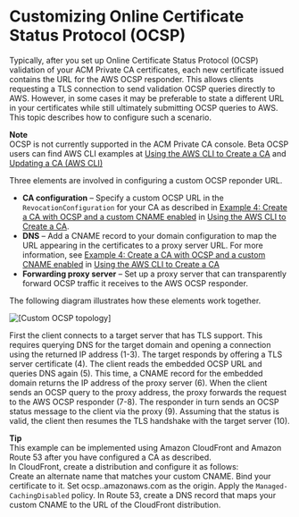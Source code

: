 # Customizing Online Certificate Status Protocol \(OCSP\)<a name="ocsp-customize"></a>

Typically, after you set up Online Certificate Status Protocol \(OCSP\) validation of your ACM Private CA certificates, each new certificate issued contains the URL for the AWS OCSP responder\. This allows clients requesting a TLS connection to send validation OCSP queries directly to AWS\. However, in some cases it may be preferable to state a different URL in your certificates while still ultimately submitting OCSP queries to AWS\. This topic describes how to configure such a scenario\.

**Note**  
OCSP is not currently supported in the ACM Private CA console\. Beta OCSP users can find AWS CLI examples at [Using the AWS CLI to Create a CA](PcaCreateCa.md#Create-CA-CLI) and [Updating a CA \(AWS CLI\)](PCAUpdateCA.md#ca-update-cli)

Three elements are involved in configuring a custom OCSP reponder URL\.
+ **CA configuration** – Specify a custom OCSP URL in the `RevocationConfiguration` for your CA as described in [Example 4: Create a CA with OCSP and a custom CNAME enabled](PcaCreateCa.md#Create-CA-OSCP-custom-CNAME) in [Using the AWS CLI to Create a CA](PcaCreateCa.md#Create-CA-CLI)\.
+ **DNS** – Add a CNAME record to your domain configuration to map the URL appearing in the certificates to a proxy server URL\. For more information, see [Example 4: Create a CA with OCSP and a custom CNAME enabled](PcaCreateCa.md#Create-CA-OSCP-custom-CNAME) in [Using the AWS CLI to Create a CA](PcaCreateCa.md#Create-CA-CLI)
+ **Forwarding proxy server** – Set up a proxy server that can transparently forward OCSP traffic it receives to the AWS OCSP responder\.

The following diagram illustrates how these elements work together\.

![\[Custom OCSP topology\]](http://docs.aws.amazon.com/acm-pca/latest/userguide/images/ocsp.png)

First the client connects to a target server that has TLS support\. This requires querying DNS for the target domain and opening a connection using the returned IP address \(1\-3\)\. The target responds by offering a TLS server certificate \(4\)\. The client reads the embedded OCSP URL and queries DNS again \(5\)\. This time, a CNAME record for the embedded domain returns the IP address of the proxy server \(6\)\. When the client sends an OCSP query to the proxy address, the proxy forwards the request to the AWS OCSP responder \(7\-8\)\. The responder in turn sends an OCSP status message to the client via the proxy \(9\)\. Assuming that the status is valid, the client then resumes the TLS handshake with the target server \(10\)\.

**Tip**  
This example can be implemented using Amazon CloudFront and Amazon Route 53 after you have configured a CA as described\.  
In CloudFront, create a distribution and configure it as follows:  
Create an alternate name that matches your custom CNAME\.
Bind your certificate to it\.
Set ocsp\.*<region>*\.amazonaws\.com as the origin\.
Apply the `Managed-CachingDisabled` policy\.
In Route 53, create a DNS record that maps your custom CNAME to the URL of the CloudFront distribution\.